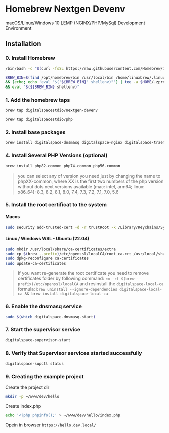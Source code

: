 # Homebrew Nextgen Devenv
macOS/Linux/Windows 10 LEMP (NGINX/PHP/MySql) Development Environment



## Installation
### 0. Install Homebrew
```bash
/bin/bash -c "$(curl -fsSL https://raw.githubusercontent.com/Homebrew/install/HEAD/install.sh)"
```
```bash
BREW_BIN=$(find /opt/homebrew/bin /usr/local/bin /home/linuxbrew/.linuxbrew/bin -name "brew" 2> /dev/null); [ -f "${BREW_BIN}" ] \
&& (echo; echo 'eval "$('${BREW_BIN}' shellenv)"') | tee -a $HOME/.zprofile | tee -a $HOME/.bashrc \
&& eval "$(${BREW_BIN} shellenv)"
```

### 1. Add the homebrew taps
```bash
brew tap digitalspacestdio/nextgen-devenv
```
```bash
brew tap digitalspacestdio/php
```


### 2. Install base packages
```bash
brew install digitalspace-dnsmasq digitalspace-nginx digitalspace-traefik digitalspace-supervisor
```

### 4. Install Several PHP Versions (optional)
```bash
brew install php82-common php74-common php56-common
```
> you can select any of version you need just by changing the name to phpXX-common, where XX is the first two numbers of the php version without dots
> next versions available (mac: intel, arm64; linux: x86_64): 8.3, 8.2, 8.1, 8.0, 7.4, 7.3, 7.2, 7.1, 7.0, 5.6

### 5. Install the root certificat to the system
#### Macos
```bash
sudo security add-trusted-cert -d -r trustRoot -k /Library/Keychains/System.keychain $(brew --prefix)/etc/openssl/localCa/root_ca.crt
```

#### Linux / Windows WSL - Ubuntu (22.04)
```bash
sudo mkdir /usr/local/share/ca-certificates/extra
sudo cp $(brew --prefix)/etc/openssl/localCA/root_ca.crt /usr/local/share/ca-certificates/extra/
sudo dpkg-reconfigure ca-certificates
sudo update-ca-certificates
```

> If you want re-generate the root certificate you need to remove certificates folder by following command: `rm -rf $(brew --prefix)/etc/openssl/localCA`
> and resinstall the `digitalspace-local-ca` formula: `brew uninstall --ignore-dependencies digitalspace-local-ca && brew install digitalspace-local-ca`

### 6. Enable the dnsmasq service
```bash
sudo $(which digitalspace-dnsmasq-start)
```

### 7. Start the supervisor service
```bash
digitalspace-supervisor-start
```

### 8. Verify that Supervisor services started successfully
```bash
digitalspace-supctl status
```
### 9. Creating the example project

Create the project dir
```bash
mkdir -p ~/www/dev/hello
```

Create index.php
```bash
echo '<?php phpinfo();' > ~/www/dev/hello/index.php
```

Opein in browser `https://hello.dev.local/`

